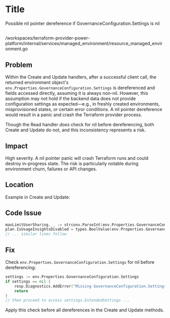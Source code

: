 # Title

Possible nil pointer dereference if GovernanceConfiguration.Settings is nil

##

/workspaces/terraform-provider-power-platform/internal/services/managed_environment/resource_managed_environment.go

## Problem

Within the Create and Update handlers, after a successful client call, the returned environment object's `env.Properties.GovernanceConfiguration.Settings` is dereferenced and fields accessed directly, assuming it is always non-nil. However, this assumption may not hold if the backend data does not provide configuration settings as expected—e.g., in freshly created environments, misprovisioned states, or certain error conditions. A nil pointer dereference would result in a panic and crash the Terraform provider process.

Though the Read handler *does* check for nil before dereferencing, both Create and Update do not, and this inconsistency represents a risk.

## Impact

High severity. A nil pointer panic will crash Terraform runs and could destroy in-progress state. The risk is particularly notable during environment churn, failures or API changes.

## Location

Example in Create and Update:

## Code Issue

```go
maxLimitUserSharing, _ := strconv.ParseInt(env.Properties.GovernanceConfiguration.Settings.ExtendedSettings.MaxLimitUserSharing, 10, 64)
plan.IsUsageInsightsDisabled = types.BoolValue(env.Properties.GovernanceConfiguration.Settings.ExtendedSettings.ExcludeEnvironmentFromAnalysis == "true")
// ... similar lines follow
```

## Fix

Check `env.Properties.GovernanceConfiguration.Settings` for nil before dereferencing:

```go
settings := env.Properties.GovernanceConfiguration.Settings
if settings == nil {
    resp.Diagnostics.AddError("Missing GovernanceConfiguration.Settings after environment provisioning", "API response did not include configuration settings. This might indicate an API or state consistency issue. Please inspect the backend state or retry.")
    return
}
// then proceed to access settings.ExtendedSettings ...
```

Apply this check before all dereferences in the Create and Update methods.
